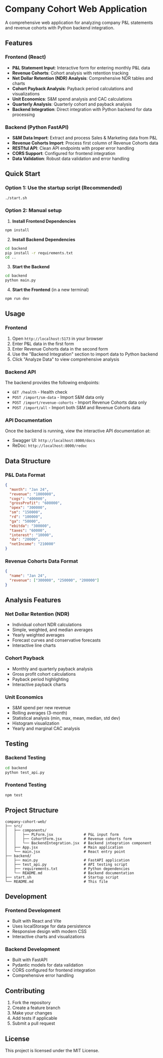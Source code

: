 # Company Cohort Web Application

A comprehensive web application for analyzing company P&L statements and revenue cohorts with Python backend integration.

## Features

### Frontend (React)
- **P&L Statement Input**: Interactive form for entering monthly P&L data
- **Revenue Cohorts**: Cohort analysis with retention tracking
- **Net Dollar Retention (NDR) Analysis**: Comprehensive NDR tables and charts
- **Cohort Payback Analysis**: Payback period calculations and visualizations
- **Unit Economics**: S&M spend analysis and CAC calculations
- **Quarterly Analysis**: Quarterly cohort and payback analysis
- **Backend Integration**: Direct integration with Python backend for data processing

### Backend (Python FastAPI)
- **S&M Data Import**: Extract and process Sales & Marketing data from P&L
- **Revenue Cohorts Import**: Process first column of Revenue Cohorts data
- **RESTful API**: Clean API endpoints with proper error handling
- **CORS Support**: Configured for frontend integration
- **Data Validation**: Robust data validation and error handling

## Quick Start

### Option 1: Use the startup script (Recommended)
```bash
./start.sh
```

### Option 2: Manual setup

1. **Install Frontend Dependencies**
```bash
npm install
```

2. **Install Backend Dependencies**
```bash
cd backend
pip install -r requirements.txt
cd ..
```

3. **Start the Backend**
```bash
cd backend
python main.py
```

4. **Start the Frontend** (in a new terminal)
```bash
npm run dev
```

## Usage

### Frontend
1. Open `http://localhost:5173` in your browser
2. Enter P&L data in the first form
3. Enter Revenue Cohorts data in the second form
4. Use the "Backend Integration" section to import data to Python backend
5. Click "Analyze Data" to view comprehensive analysis

### Backend API
The backend provides the following endpoints:

- `GET /health` - Health check
- `POST /import/sm-data` - Import S&M data only
- `POST /import/revenue-cohorts` - Import Revenue Cohorts data only
- `POST /import/all` - Import both S&M and Revenue Cohorts data

### API Documentation
Once the backend is running, view the interactive API documentation at:
- Swagger UI: `http://localhost:8000/docs`
- ReDoc: `http://localhost:8000/redoc`

## Data Structure

### P&L Data Format
```json
{
  "month": "Jan 24",
  "revenue": "1000000",
  "cogs": "400000",
  "grossProfit": "600000",
  "opex": "300000",
  "sm": "150000",
  "rd": "100000",
  "ga": "50000",
  "ebitda": "300000",
  "taxes": "60000",
  "interest": "10000",
  "da": "20000",
  "netIncome": "210000"
}
```

### Revenue Cohorts Data Format
```json
{
  "name": "Jan 24",
  "revenue": ["300000", "250000", "200000"]
}
```

## Analysis Features

### Net Dollar Retention (NDR)
- Individual cohort NDR calculations
- Simple, weighted, and median averages
- Yearly weighted averages
- Forecast curves and conservative forecasts
- Interactive line charts

### Cohort Payback
- Monthly and quarterly payback analysis
- Gross profit cohort calculations
- Payback period highlighting
- Interactive payback charts

### Unit Economics
- S&M spend per new revenue
- Rolling averages (3-month)
- Statistical analysis (min, max, mean, median, std dev)
- Histogram visualization
- Yearly and marginal CAC analysis

## Testing

### Backend Testing
```bash
cd backend
python test_api.py
```

### Frontend Testing
```bash
npm test
```

## Project Structure

```
company-cohort-web/
├── src/
│   ├── components/
│   │   ├── PLForm.jsx              # P&L input form
│   │   ├── CohortForm.jsx          # Revenue cohorts form
│   │   └── BackendIntegration.jsx  # Backend integration component
│   ├── App.jsx                     # Main application
│   └── main.jsx                    # React entry point
├── backend/
│   ├── main.py                     # FastAPI application
│   ├── test_api.py                 # API testing script
│   ├── requirements.txt            # Python dependencies
│   └── README.md                   # Backend documentation
├── start.sh                        # Startup script
└── README.md                       # This file
```

## Development

### Frontend Development
- Built with React and Vite
- Uses localStorage for data persistence
- Responsive design with modern CSS
- Interactive charts and visualizations

### Backend Development
- Built with FastAPI
- Pydantic models for data validation
- CORS configured for frontend integration
- Comprehensive error handling

## Contributing

1. Fork the repository
2. Create a feature branch
3. Make your changes
4. Add tests if applicable
5. Submit a pull request

## License

This project is licensed under the MIT License.
